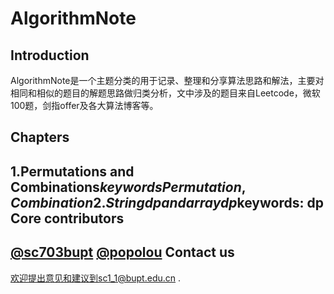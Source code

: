 AlgorithmNote
=============
Introduction
------------
AlgorithmNote是一个主题分类的用于记录、整理和分享算法思路和解法，主要对相同和相似的题目的解题思路做归类分析，文中涉及的题目来自Leetcode，微软100题，剑指offer及各大算法博客等。

Chapters
------------
1.Permutations and Combinations$keywords Permutation, Combination  
2.String dp and array dp$keywords: dp
Core contributors
------------
[@sc703bupt](https://github.com/sc703bupt)
[@popolou](https://github.com/popolou)
Contact us
------------
欢迎提出意见和建议到sc1_1@bupt.edu.cn .

